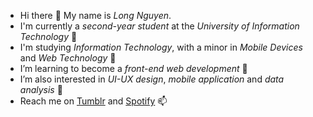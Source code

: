 - Hi there 👋 My name is *Long Nguyen*.
- I'm currently a *second-year student* at the *University of Information Technology* 🏫
- I'm studying *Information Technology*, with a minor in *Mobile Devices* and *Web Technology* 🎒
- I’m learning to become a *front-end web development* 🌱 
- I’m also interested in *UI-UX design*, *mobile application* and *data analysis* 👀
- Reach me on [Tumblr](shiroemon149.tumblr.com) and [Spotify](https://open.spotify.com/user/ryanpax) 📫
